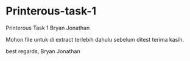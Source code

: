 # Printerous-task-1
Printerous Task 1 Bryan Jonathan

Mohon file untuk di extract terlebih dahulu sebelum ditest terima kasih.

best regards,
Bryan Jonathan
